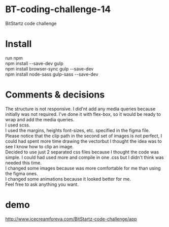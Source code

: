 # BT-coding-challenge-14
BitStartz code challenge

# Install
run npm <br> 
npm install --save-dev gulp<br>
npm install browser-sync gulp --save-dev<br>
npm install node-sass gulp-sass --save-dev<br>

# Comments & decisions
The structure is not responsive. I did'nt add any media queries because initially was not required. I've done it with flex-box, so it would be ready to wrap and add the media queries.<br>
I used scss.<br>
I used the margins, heights font-sizes, etc. specified in the figma file. <br>
Please notice that the clip path in the second set of images is not perfect, I could had spent more time drawing the vectorbut I thought the idea was to see I know how to clip an image.<br>
Decided to use just 2 separated css files because I thought the code was simple. I could had used more and compile in one .css but I didn't think was needed this time.<br>
I changed some images because was more comfortable for me than using the figma ones.<br>
I changed some animations because it looked better for me.<br>
Feel free to ask anything you want.


# demo
http://www.icecreamforeva.com/BitStartz-code-challenge/app
